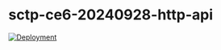 # sctp-ce6-20240928-http-api

[![Deployment](https://github.com/tsanghan/sctp-ce6-20240928-http-api/actions/workflows/workflow.yaml/badge.svg)](https://github.com/tsanghan/sctp-ce6-20240928-http-api/actions/workflows/workflow.yaml)
